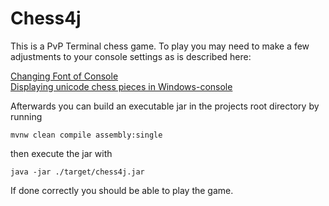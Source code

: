 # Chess4j

This is a PvP Terminal chess game. To play you may need to make a few adjustments to your console settings as is described here:

[Changing Font of Console](https://www.cryptosys.net/firmasat/commandline-font.html)  
[Displaying unicode chess pieces in Windows-console](https://stackoverflow.com/questions/27483800/displaying-unicode-chess-pieces-in-windows-console)

Afterwards you can build an executable jar in the projects root directory by running 

    mvnw clean compile assembly:single

then execute the jar with

    java -jar ./target/chess4j.jar

If done correctly you should be able to play the game. 


